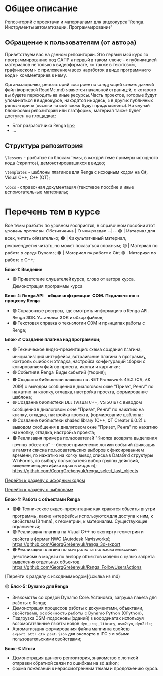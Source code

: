 # Общее описание
Репозиторий с проектами и материалами для видеокурса "Renga. Инструменты автоматизации. Программирование"

## Обращение к пользователям (от автора)
Приветствуем вас на данном репозитории. Это первый мой курс по программированию под САПР и первый в таком ключе - с публикацией материалов не только в видеоформате, но также в текстовом, графическом и с приложением всех наработок в виде программного кода и комментариев к нему.

Организационно, репозиторий построен по следующей схеме: данный файл (корневой ReadMe.md) является начальной страницей, с которого вы будете переходить на иные ресурсы. Часть проектов, которые будут упоминаться в видеокурсе, находятся не здесь, а в других публичных репозиториях (ссылки на всё также будут представлены). На случай блокировки репозиторий или платформы, материал также будет доступен на площадках:
- Блог разработчика Renga [link]();
- ...

## Структура репозитория
```\lessons``` - разбитые по блокам темы, в каждой теме примеры исходного кода (скриптов), демонстировавшихся в видео;

```\templates``` - шаблоны плагинов для Renga с исходным кодом на C#, Visual C++, C++ (QT);

```\docs``` - справочная документация (текстовое поосбие и иные вспомогательные материалы;

# Перечень тем в курсе
Все темы разбиты по уровням восприятия, в справочном пособии этот уровень прописан. 
Обозначение | О чем раздел
--|--
🟢 | Материал для всех, читать обязательно;
🟤 | Факультативный материал, рекомендуется читать, но может показаться сложным;
🟡 | Материал по работе в среде Dynamo;
🟠 | Материал по работе с C#;
🟣 | Материал по работе с C++;

**Блок-1: Введение**
- 🟢 Приветствие слушателей курса, слово от автора курса. Демонстрация программы курса

**Блок-2: Renga API - общая информация. COM. Подключение к процессу Renga**
- 🟢 Справочные ресурсы, где смотреть информацию о Renga API. Renga SDK. Установка SDK и обзор файлов;
- 🟤 Текстовая справка о технологии COM и принципах работы с Renga;

**Блок-3: Создание плагина над программой**;
- 🟢 Техническое видео-презентация: схема создания плагина, инициализация интерфейса, встраивание плагина в программу, контроль ошибок и отладка, настройка конфигураций сборки с копированием файлов проекта, иконки и картинки;
- 🟢 События в Renga. Виды событий (теория);
- 🟠 Создание библиотеки классов на .NET Framework 4.5.2 (C#, VS 2019) с выводом сообщения в диалоговом окне "Привет, Ренга" по нажатию на кнопку, отладка, настройка проекта, формирование шаблона;
- 🟣 Создание библиотеки DLL (Visual C++, VS 2019) с выводом сообщения в диалоговом окне "Привет, Ренга" по нажатию на кнопку, отладка, настройка проекта, формирование шаблона;
- 🟣 Создание библиотеки shaded library (C++, QT Creator 6.0.2) с выводом сообщения в диалоговом окне "Привет, Ренга" по нажатию на кнопку, отладка, настройка проекта;
- 🟠 Реализация примера пользователей "Кнопка возврата выделения группы объектов" -- боевое применение логики событий (фиксация в памяти списка пользовательских выборов с фиксированием времени, по нажатию на копку вывод списка в DataGrid структуры WinForms, по выбору пользователя выбор группы действий, выделение идентификаторов в модели); https://github.com/GeorgGrebenyuk/renga_select_last_objects

[Перейти к разделу с исходным кодом](https://github.com/GeorgGrebenyuk/renga_programming_course_1/blob/main/lessons/blok3/block3_about.md)

[Перейти к разделу с шаблонами](https://github.com/GeorgGrebenyuk/renga_programming_course_1/blob/main/templates/about.md)

**Блок-4: Работа с объектами Renga**
- 🟢🟤 Техническое видео-презентация: как хранятся объекты внутри программы, какие интерфейсы используются для доступа к ним, к свойствам (3 типа), к геометрии, к материалам. Существующие ограничения;
- 🟣 Реализация плагина на Visual C++ по экспорту геометрии и свойств в формат NWC (Autodesk Navisworks); https://github.com/GeorgGrebenyuk/renga_3d-export
- 🟠 Реализация плагина по контролю за пользовательскими действиями в модели по выбору объектов модели с целью запрета выделения отдельных объектов. https://github.com/GeorgGrebenyuk/Renga_FollowUsersActions

[Перейти к разделу с исходным кодом](ссылка на md)

🟡 **Блок-5: Dynamo для Renga**
- Знакомство со средой Dynamo Core. Установка, загрузка пакета для работы с Renga;
- Демонстрация процессов работы с документами, объектами, свойствами; особенность работы с Dynamo Python (CPython);
- Подгрузка OSM-подосновы (зданий) в координатах используя вспомогательные пакеты нодов ```dyn_proj_library```, ```osm2dyn```, ```dyn2ifc```;
- Автоматизация формирования файла маппинга свойств ```export_attr_qto_pset.json``` для экспорта в IFC с любыми пользовательскими свойствами;

**Блок-6: Итоги**
- Демонстрация данного репозитория, знакомство с логикой отправки обратной связи по ошибкам на sd.askon;
- форма пожеланий к нерассмотренным темам и продолжению курса.
